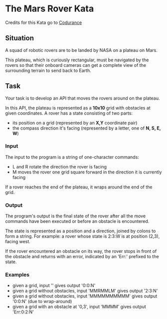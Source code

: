 # The Mars Rover Kata

Credits for this Kata go to [Codurance](https://katalyst.codurance.com/mars-rover)

## Situation

A squad of robotic rovers are to be landed by NASA on a plateau on Mars.

This plateau, which is curiously rectangular, must be navigated by the rovers so that their onboard cameras can get a
complete view of the surrounding terrain to send back to Earth.

## Task

Your task is to develop an API that moves the rovers around on the plateau.

In this API, the plateau is represented as a **10x10** grid with obstacles at given coordinates. A rover has a state
consisting of two parts:

* its position on a grid (represented by an **X,Y** coordinate pair)
* the compass direction it's facing (represented by a letter, one of **N, S, E, W**)

### Input

The input to the program is a string of one-character commands:

* L and R rotate the direction the rover is facing
* M moves the rover one grid square forward in the direction it is currently facing

If a rover reaches the end of the plateau, it wraps around the end of the grid.

### Output

The program's output is the final state of the rover after all the move commands have been executed or before an obstacle is encountered.

The state is represented as a position and a direction, joined by colons to form a string. For example: a rover whose
state is 2:3:W is at position (2,3), facing west.

If the rover encountered an obstacle on its way, the rover stops in front of the obstacle and returns with an error, indicated by
an 'Err:' prefixed to the state.

### Examples

* given a grid, input '' gives output '0:0:N'
* given a grid without obstacles, input 'MMRMMLM' gives output '2:3:N'
* given a grid without obstacles, input 'MMMMMMMMMM' gives output '0:0:N' (due to wrap-around)
* given a grid with an obstacle at '0,3', input 'MMMM' gives output 'Err:0:2:N' 

